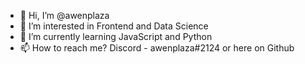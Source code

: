 - 👋 Hi, I’m @awenplaza
- 👀 I’m interested in Frontend and Data Science
- 🌱 I’m currently learning JavaScript and Python
- 📫 How to reach me? Discord - awenplaza#2124 or here on Github


<!---
awenplaza/awenplaza is a ✨ special ✨ repository because its `README.md` (this file) appears on your GitHub profile.
You can click the Preview link to take a look at your changes.
--->
